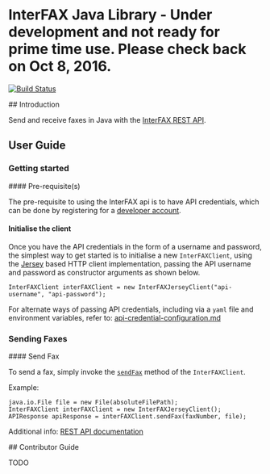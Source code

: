 # InterFAX Java Library - Under development and not ready for prime time use. Please check back on Oct 8, 2016.

[![Build Status](https://travis-ci.org/interfax/interfax-java.svg?branch=master)](https://travis-ci.org/interfax/interfax-java)

## Introduction

Send and receive faxes in Java with the [InterFAX REST API](https://www.interfax.net/en/dev/rest/reference).

## User Guide

### Getting started

#### Pre-requisite(s)

The pre-requisite to using the InterFAX api is to have API credentials,
which can be done by registering for a [developer account](https://secure.interfax.net/Default.aspx?Lang=en&Target=RegistrationService&Method=DisplayForm&BPCode=).

#### Initialise the client

Once you have the API credentials in the form of a username and 
password, the simplest way to get started is to initialise a new 
`InterFAXClient`, using the [Jersey](https://jersey.java.net/) based 
HTTP client implementation, passing the API username and password as 
constructor arguments as shown below.

    InterFAXClient interFAXClient = new InterFAXJerseyClient("api-username", "api-password");
        
For alternate ways of passing API credentials, including via a `yaml` 
file and environment variables, refer to: [api-credential-configuration.md](docs/api-credential-configuration.md)

### Sending Faxes

#### Send Fax

To send a fax, simply invoke the [`sendFax`](src/main/java/net/interfax/rest/client/InterFAXClient.java)
method of the `InterFAXClient`.

Example:

    java.io.File file = new File(absoluteFilePath);
    InterFAXClient interFAXClient = new InterFAXJerseyClient();
    APIResponse apiResponse = interFAXClient.sendFax(faxNumber, file);

Additional info: [REST API documentation](https://www.interfax.net/en/dev/rest/reference/2918)

## Contributor Guide

TODO